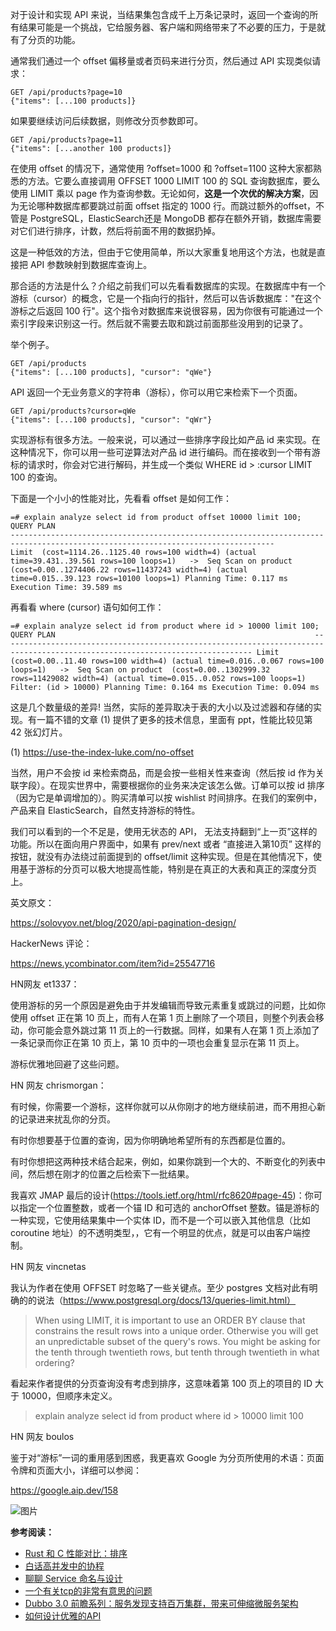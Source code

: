 对于设计和实现 API 来说，当结果集包含成千上万条记录时，返回一个查询的所有结果可能是一个挑战，它给服务器、客户端和网络带来了不必要的压力，于是就有了分页的功能。



通常我们通过一个 offset 偏移量或者页码来进行分页，然后通过 API 实现类似请求：

```url
GET /api/products?page=10
{"items": [...100 products]}
```



如果要继续访问后续数据，则修改分页参数即可。

```url
GET /api/products?page=11
{"items": [...another 100 products]}
```

在使用 offset 的情况下，通常使用 ?offset=1000 和 ?offset=1100 这种大家都熟悉的方法。它要么直接调用 OFFSET 1000 LIMIT 100 的 SQL 查询数据库，要么使用 LIMIT 乘以 page 作为查询参数。无论如何，**这是一个次优的解决方案**，因为无论哪种数据库都要跳过前面 offset 指定的 1000 行。而跳过额外的offset，不管是 PostgreSQL，ElasticSearch还是 MongoDB 都存在额外开销，数据库需要对它们进行排序，计数，然后将前面不用的数据扔掉。



这是一种低效的方法，但由于它使用简单，所以大家重复地用这个方法，也就是直接把 API 参数映射到数据库查询上。



那合适的方法是什么？介绍之前我们可以先看看数据库的实现。在数据库中有一个游标（cursor）的概念，它是一个指向行的指针，然后可以告诉数据库："在这个游标之后返回 100 行"。这个指令对数据库来说很容易，因为你很有可能通过一个索引字段来识别这一行。然后就不需要去取和跳过前面那些没用到的记录了。



举个例子。

```
GET /api/products
{"items": [...100 products], "cursor": "qWe"}
```



API 返回一个无业务意义的字符串（游标），你可以用它来检索下一个页面。

```url
GET /api/products?cursor=qWe
{"items": [...100 products], "cursor": "qWr"}
```



实现游标有很多方法。一般来说，可以通过一些排序字段比如产品 id 来实现。在这种情况下，你可以用一些可逆算法对产品 id 进行编码。而在接收到一个带有游标的请求时，你会对它进行解码，并生成一个类似 WHERE id > :cursor LIMIT 100 的查询。



下面是一个小小的性能对比，先看看 offset 是如何工作：

```uri
=# explain analyze select id from product offset 10000 limit 100;                                                           QUERY PLAN                                                            --------------------------------------------------------------------------------------------------------------------------------- 
Limit  (cost=1114.26..1125.40 rows=100 width=4) (actual time=39.431..39.561 rows=100 loops=1)   ->  Seq Scan on product  (cost=0.00..1274406.22 rows=11437243 width=4) (actual time=0.015..39.123 rows=10100 loops=1) Planning Time: 0.117 ms Execution Time: 39.589 ms
```



再看看 where (cursor) 语句如何工作：

```
=# explain analyze select id from product where id > 10000 limit 100;                                                          QUERY PLAN                                                          ------------------------------------------------------------------------------------------------------------------------------ Limit  (cost=0.00..11.40 rows=100 width=4) (actual time=0.016..0.067 rows=100 loops=1)   ->  Seq Scan on product  (cost=0.00..1302999.32 rows=11429082 width=4) (actual time=0.015..0.052 rows=100 loops=1)         Filter: (id > 10000) Planning Time: 0.164 ms Execution Time: 0.094 ms
```



这是几个数量级的差异! 当然，实际的差异取决于表的大小以及过滤器和存储的实现。有一篇不错的文章 (1) 提供了更多的技术信息，里面有 ppt，性能比较见第 42 张幻灯片。



(1) https://use-the-index-luke.com/no-offset



当然，用户不会按 id 来检索商品，而是会按一些相关性来查询（然后按 id 作为关联字段）。在现实世界中，需要根据你的业务来决定该怎么做。订单可以按 id 排序（因为它是单调增加的）。购买清单可以按 wishlist 时间排序。在我们的案例中，产品来自 ElasticSearch，自然支持游标的特性。



我们可以看到的一个不足是，使用无状态的 API， 无法支持翻到“上一页”这样的功能。所以在面向用户界面中，如果有 prev/next 或者 “直接进入第10页” 这样的按钮，就没有办法绕过前面提到的 offset/limit 这种实现。但是在其他情况下，使用基于游标的分页可以极大地提高性能，特别是在真正的大表和真正的深度分页上。



英文原文：

https://solovyov.net/blog/2020/api-pagination-design/



HackerNews 评论：

https://news.ycombinator.com/item?id=25547716



HN网友 et1337：



使用游标的另一个原因是避免由于并发编辑而导致元素重复或跳过的问题，比如你使用 offset 正在第 10 页上，而有人在第 1 页上删除了一个项目，则整个列表会移动，你可能会意外跳过第 11 页上的一行数据。同样，如果有人在第 1 页上添加了一条记录而你正在第 10 页上，第 10 页中的一项也会重复显示在第 11 页上。



游标优雅地回避了这些问题。



HN 网友 chrismorgan：



有时候，你需要一个游标，这样你就可以从你刚才的地方继续前进，而不用担心新的记录进来扰乱你的分页。



有时你想要基于位置的查询，因为你明确地希望所有的东西都是位置的。



有时你想把这两种技术结合起来，例如，如果你跳到一个大的、不断变化的列表中间，然后想在刚才的位置之后检索下一批结果。



我喜欢 JMAP 最后的设计(https://tools.ietf.org/html/rfc8620#page-45)：你可以指定一个位置整数，或者一个锚 ID 和可选的 anchorOffset 整数。锚是游标的一种实现，它使用结果集中一个实体 ID，而不是一个可以嵌入其他信息（比如 coroutine 地址）的不透明类型，，它有一个明显的优点，就是可以由客户端控制。

HN 网友 vincnetas



我认为作者在使用 OFFSET 时忽略了一些关键点。至少 postgres 文档对此有明确的的说法（https://www.postgresql.org/docs/13/queries-limit.html）



> When using LIMIT, it is important to use an ORDER BY clause that constrains the result rows into a unique order. Otherwise you will get an unpredictable subset of the query's rows. You might be asking for the tenth through twentieth rows, but tenth through twentieth in what ordering?



看起来作者提供的分页查询没有考虑到排序，这意味着第 100 页上的项目的 ID 大于 10000，但顺序未定义。

> explain analyze select id from product where id > 10000 limit 100



HN 网友 boulos



鉴于对“游标”一词的重用感到困惑，我更喜欢 Google 为分页所使用的术语：页面令牌和页面大小，详细可以参阅：



https://google.aip.dev/158



![图片](https://mmbiz.qpic.cn/mmbiz_png/8XkvNnTiapOPxePRn526libhCD2hQcWdCLbex0gOtnEY1BhHESertJVMDxOdP9AdqamIr4TbBNHtq1ThbwvcvmPA/640?wx_fmt=png&wxfrom=5&wx_lazy=1&wx_co=1)





**参考阅读：**



- [Rust 和 C 性能对比：排序](http://mp.weixin.qq.com/s?__biz=MzAwMDU1MTE1OQ==&mid=2653554384&idx=1&sn=892e4c588949c5c4f27e546cb5ead428&chksm=81399748b64e1e5e5c429d8464c521c2d9883020538a7fdcc9daf91031c83cd406057cfeaee0&scene=21#wechat_redirect)
- [白话高并发中的协程](http://mp.weixin.qq.com/s?__biz=MzAwMDU1MTE1OQ==&mid=2653554383&idx=1&sn=0379e7a7c4c0fb467a652168b7fcc46f&chksm=81399757b64e1e415aae9800868fe9348d607c3fb4d3a9ae5ae523b8c246795ad144603f1dd1&scene=21#wechat_redirect)
- [聊聊 Service 命名与设计](http://mp.weixin.qq.com/s?__biz=MzAwMDU1MTE1OQ==&mid=2653554354&idx=1&sn=11d89714ebf643aab4bbe04cfa03907c&chksm=8139972ab64e1e3cae8cffee0dc88207aff5a8124f1e091f3992500edce22820018754caa411&scene=21#wechat_redirect)
- [一个有关tcp的非常有意思的问题](http://mp.weixin.qq.com/s?__biz=MzAwMDU1MTE1OQ==&mid=2653554348&idx=1&sn=e7849a4362b859bc4f928d2a8726bcd0&chksm=81399734b64e1e227ad94ecc89e838c093374fe5435a87f624d305991efbffb7750ed1c5a2b0&scene=21#wechat_redirect)
- [Dubbo 3.0 前瞻系列：服务发现支持百万集群，带来可伸缩微服务架构](http://mp.weixin.qq.com/s?__biz=MzAwMDU1MTE1OQ==&mid=2653554342&idx=1&sn=ab7184beca87daf68b75e1573023a234&chksm=8139973eb64e1e282f3d8b751b3130fc124720a24876f0ae61b2270b4cd1ce0e60701cbc0d37&scene=21#wechat_redirect)
- [如何设计优雅的API](http://mp.weixin.qq.com/s?__biz=MzAwMDU1MTE1OQ==&mid=2653549140&idx=1&sn=04e5f06390d3f6c63e81d8cdc8ec655f&chksm=813a63ccb64deada854d98c37608001602f97274fd0cac8caa264d76268ca775d3c3e559d7e7&scene=21#wechat_redirect)